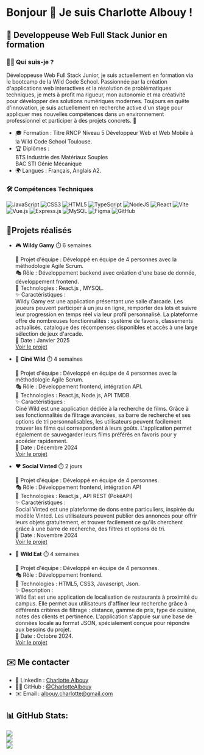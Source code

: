 # Bonjour 👋 Je suis Charlotte Albouy !
## 🚀 Developpeuse Web Full Stack Junior en formation


### 👩‍💻 Qui suis-je ?

Développeuse Web Full Stack Junior, je suis actuellement en formation via le bootcamp de la Wild Code School. Passionnée par la création d'applications web interactives et la résolution de problématiques techniques, je mets à profit ma rigueur, mon autonomie et ma créativité pour développer des solutions numériques modernes. Toujours en quête d'innovation, je suis actuellement en recherche active d'un stage pour appliquer mes nouvelles compétences dans un environnement professionnel et participer à des projets concrets. 🎯

-  🎓 Formation : Titre RNCP Niveau 5 Développeur Web et Web Mobile à la Wild Code School Toulouse.
-  🏆 Diplômes :
</br>BTS Industrie des Matériaux Souples
</br>BAC STI Génie Mécanique
-  🌍 Langues : Français, Anglais A2.

### 🛠️ Compétences Techniques

![JavaScript](https://img.shields.io/badge/javascript-%23323330.svg?style=for-the-badge&logo=javascript&logoColor=%23F7DF1E) ![CSS3](https://img.shields.io/badge/css3-%231572B6.svg?style=for-the-badge&logo=css3&logoColor=white) ![HTML5](https://img.shields.io/badge/html5-%23E34F26.svg?style=for-the-badge&logo=html5&logoColor=white) ![TypeScript](https://img.shields.io/badge/typescript-%23007ACC.svg?style=for-the-badge&logo=typescript&logoColor=white) ![NodeJS](https://img.shields.io/badge/node.js-6DA55F?style=for-the-badge&logo=node.js&logoColor=white) ![React](https://img.shields.io/badge/react-%2320232a.svg?style=for-the-badge&logo=react&logoColor=%2361DAFB) ![Vite](https://img.shields.io/badge/vite-%23646CFF.svg?style=for-the-badge&logo=vite&logoColor=white) ![Vue.js](https://img.shields.io/badge/vue.js-%2335495e.svg?style=for-the-badge&logo=vuedotjs&logoColor=%234FC08D) ![Express.js](https://img.shields.io/badge/express.js-%23404d59.svg?style=for-the-badge&logo=express&logoColor=%2361DAFB) ![MySQL](https://img.shields.io/badge/mysql-4479A1.svg?style=for-the-badge&logo=mysql&logoColor=white) ![Figma](https://img.shields.io/badge/figma-%23F24E1E.svg?style=for-the-badge&logo=figma&logoColor=white) ![GitHub](https://img.shields.io/badge/github-%23121011.svg?style=for-the-badge&logo=github&logoColor=white)

## 🔭Projets réalisés

-  🎮 **Wildy Gamy** ⏱️ 6 semaines

    🤝 Projet d'équipe : Développé en équipe de 4 personnes avec la méthodologie Agile Scrum.
</br>🎭 Rôle : Développement backend avec création d'une base de donnée, développement frontend.
</br>🧰 Technologies : React.js , MYSQL.
</br>✨ Caractéristiques :
</br>Wildy Gamy est une application présentant une salle d'arcade. Les joueurs peuvent participer à un jeu en ligne, remporter des lots et suivre leur progression en temps réel via leur profil personnalisé. La plateforme offre de nombreuses fonctionnalités : système de favoris, classements actualisés, catalogue des récompenses disponibles et accès à une large sélection de jeux d'arcade.
</br>📆 Date : Janvier 2025
</br><a href="https://github.com/CharlotteAlbouy/js-toulouse-wildy-gamy.git" rel="nofollow">Voir le projet</a>

-  🎥 **Ciné Wild** ⏱️ 4 semaines

    🤝 Projet d'équipe : Développé en équipe de 4 personnes avec la méthodologie Agile Scrum.
</br>🎭 Rôle : Développement frontend, intégration API.
</br>🧰 Technologies : React.js, Node.js, API TMDB.
</br>✨ Caractéristiques :
</br>Ciné Wild est une application dédiée à la recherche de films. Grâce à ses fonctionnalités de filtrage avancées, sa barre de recherche et ses options de tri personnalisables, les utilisateurs peuvent facilement trouver les films qui correspondent à leurs goûts. L'application permet également de sauvegarder leurs films préférés en favoris pour y accéder rapidement.
</br>📆 Date : Décembre 2024
</br><a href="https://github.com/CharlotteAlbouy/toulouse-p2-cinewild.git" rel="nofollow">Voir le projet</a>

-  ❤️ **Social Vinted** ⏱️ 2 jours

    🤝 Projet d'équipe : Développé en équipe de 4 personnes.
</br>🎭 Rôle : Développement frontend, intégration API
</br>🧰 Technologies : React.js , API REST (PokéAPI)
</br>✨ Caractéristiques :
</br>Social Vinted est une plateforme de dons entre particuliers, inspirée du modèle Vinted. Les utilisateurs peuvent publier des annonces pour offrir leurs objets gratuitement, et trouver facilement ce qu'ils cherchent grâce à une barre de recherche, des filtres et options de tri.
</br>📆 Date : Novembre 2024
</br><a href="https://github.com/CharlotteAlbouy/social-vinted.git" rel="nofollow">Voir le projet</a>

-  🍕 **Wild Eat** ⏱️ 4 semaines

    🤝 Projet d'équipe : Développé en équipe de 4 personnes.
</br>🎭 Rôle : Développement frontend.
</br>🧰 Technologies : HTML5, CSS3, Javascript, Json.
</br>✨ Description :
</br>Wild Eat est une application de localisation de restaurants à proximité du campus. Elle permet aux utilisateurs d'affiner leur recherche grâce à différents critères de filtrage : distance, gamme de prix, type de cuisine, notes des clients et pertinence. L'application s'appuie sur une base de données locale au format JSON, spécialement conçue pour répondre aux besoins du projet.
</br>📆 Date : Octobre 2024.
</br><a href="https://github.com/CharlotteAlbouy/Wild-eats.git" rel="nofollow">Voir le projet</a>

## ✉️ Me contacter

-  💼 LinkedIn : <a href="https://www.linkedin.com/in/charlotte-albouy-b533b298/" rel="nofollow">Charlotte Albouy</a>
-  🧑‍💻 GitHub : <a href="https://github.com/CharlotteAlbouy" rel="nofollow">@CharlotteAlbouy</a>
-  ✉️ Email : albouy.charlotte@gmail.com

## 📊 GitHub Stats:
![](https://github-readme-stats.vercel.app/api?username=CharlotteAlbouy&theme=dark&hide_border=false&include_all_commits=false&count_private=false)<br/>
![](https://github-readme-streak-stats.herokuapp.com/?user=CharlotteAlbouy&theme=dark&hide_border=false)<br/>
![](https://github-readme-stats.vercel.app/api/top-langs/?username=CharlotteAlbouy&theme=dark&hide_border=false&include_all_commits=false&count_private=false&layout=compact)


<!--
**CharlotteAlbouy/CharlotteAlbouy** is a ✨ _special_ ✨ repository because its `README.md` (this file) appears on your GitHub profile.

Here are some ideas to get you started:

- 🔭 I’m currently working on ...
- 🌱 I’m currently learning ...
- 👯 I’m looking to collaborate on ...
- 🤔 I’m looking for help with ...
- 💬 Ask me about ...
- 📫 How to reach me: ...
- 😄 Pronouns: ...
- ⚡ Fun fact: ...
-->
